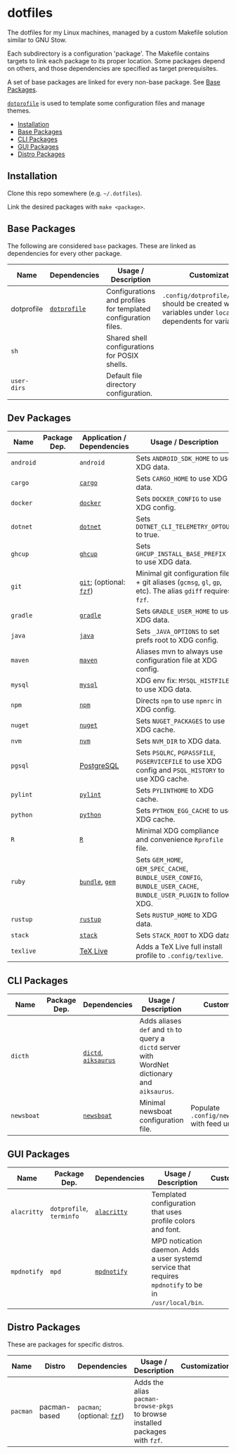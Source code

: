 # dotfiles

The dotfiles for my Linux machines, managed by a custom Makefile
solution similar to GNU Stow.

Each subdirectory is a configuration 'package'. The Makefile contains
targets to link each package to its proper location. Some packages
depend on others, and those dependencies are specified as target
prerequisites.

A set of base packages are linked for every non-base package. See [Base
Packages](#base-packages).

[`dotprofile`](https://github.com/Dophin2009/dotprofile) is used to
template some configuration files and manage themes.

- [Installation](#installation)
- [Base Packages](#base-packages)
- [CLI Packages](#cli-packages)
- [GUI Packages](#gui-packages)
- [Distro Packages](#distro-packages)

## Installation

Clone this repo somewhere (e.g. `~/.dotfiles`).

Link the desired packages with `make <package>`.

## Base Packages

The following are considered `base` packages. These are linked as
dependencies for every other package.

| Name        | Dependencies                                             | Usage / Description                                            | Customization                                                                                                       |
| ----------- | -------------------------------------------------------- | -------------------------------------------------------------- | ------------------------------------------------------------------------------------------------------------------- |
| dotprofile  | [`dotprofile`](https://github.com/Dophin2009/dotprofile) | Configurations and profiles for templated configuration files. | `.config/dotprofile/local.yaml` should be created with local variables under `local`. See dependents for variables. |
| `sh`        |                                                          | Shared shell configurations for POSIX shells.                  |                                                                                                                     |
| `user-dirs` |                                                          | Default file directory configuration.                          |                                                                                                                     |

## Dev Packages

| Name      | Package Dep. | Application / Dependencies                                                          | Usage / Description                                                                                               | Customization                                                                           |
| --------- | ------------ | ----------------------------------------------------------------------------------- | ----------------------------------------------------------------------------------------------------------------- | --------------------------------------------------------------------------------------- |
| `android` |              | `android`                                                                           | Sets `ANDROID_SDK_HOME` to use XDG data.                                                                          |                                                                                         |
| `cargo`   |              | [`cargo`](https://github.com/rust-lang/cargo)                                       | Sets `CARGO_HOME` to use XDG data.                                                                                |                                                                                         |
| `docker`  |              | [`docker`](https://www.docker.com/)                                                 | Sets `DOCKER_CONFIG` to use XDG config.                                                                           |                                                                                         |
| `dotnet`  |              | [`dotnet`](https://dotnet.microsoft.com/)                                           | Sets `DOTNET_CLI_TELEMETRY_OPTOUT` to true.                                                                       |                                                                                         |
| `ghcup`   |              | [`ghcup`](https://gitlab.haskell.org/haskell/ghcup-hs)                              | Sets `GHCUP_INSTALL_BASE_PREFIX` to use XDG data.                                                                 |                                                                                         |
| `git`     |              | [`git`](https://git-scm.com/); (optional: [`fzf`](https://github.com/junegunn/fzf)) | Minimal git configuration file + git aliases (`gcmsg`, `gl`, `gp`, etc). The alias `gdiff` requires `fzf`.        | `.config/git/config.local` should be created with credentials under `[user]` if needed. |
| `gradle`  |              | [`gradle`](https://gradle.org/)                                                     | Sets `GRADLE_USER_HOME` to use XDG data.                                                                          |                                                                                         |
| `java`    |              | [`java`](https://www.java.com/)                                                     | Sets `_JAVA_OPTIONS` to set prefs root to XDG config.                                                             |                                                                                         |
| `maven`   |              | [`maven`](https://maven.apache.org/)                                                | Aliases mvn to always use configuration file at XDG config.                                                       |                                                                                         |
| `mysql`   |              | [`mysql`](https://www.mysql.com/)                                                   | XDG env fix: `MYSQL_HISTFILE` to use XDG data.                                                                    |                                                                                         |
| `npm`     |              | [`npm`](https://github.com/npm/cli)                                                 | Directs `npm` to use `npmrc` in XDG config.                                                                       |                                                                                         |
| `nuget`   |              | [`nuget`](https://www.nuget.org/)                                                   | Sets `NUGET_PACKAGES` to use XDG cache.                                                                           |                                                                                         |
| `nvm`     |              | [`nvm`](https://github.com/nvm-sh/nvm)                                              | Sets `NVM_DIR` to XDG data.                                                                                       |                                                                                         |
| `pgsql`   |              | [PostgreSQL](https://www.postgresql.org/)                                           | Sets `PSQLRC`, `PGPASSFILE`, `PGSERVICEFILE` to use XDG config and `PSQL_HISTORY` to use XDG cache.               |                                                                                         |
| `pylint`  |              | [`pylint`](https://github.com/PyCQA/pylint)                                         | Sets `PYLINTHOME` to XDG cache.                                                                                   |                                                                                         |
| `python`  |              | [`python`](https://www.python.org/)                                                 | Sets `PYTHON_EGG_CACHE` to use XDG cache.                                                                         |                                                                                         |
| `R`       |              | [`R`](https://www.r-project.org/)                                                   | Minimal XDG compliance and convenience `Rprofile` file.                                                           |                                                                                         |
| `ruby`    |              | [`bundle`](https://bundler.io/), [`gem`](https://rubygems.org/)                     | Sets `GEM_HOME`, `GEM_SPEC_CACHE`, `BUNDLE_USER_CONFIG`, `BUNDLE_USER_CACHE`, `BUNDLE_USER_PLUGIN` to follow XDG. |                                                                                         |
| `rustup`  |              | [`rustup`](https://github.com/rust-lang/rustup)                                     | Sets `RUSTUP_HOME` to XDG data.                                                                                   |                                                                                         |
| `stack`   |              | [`stack`](https://github.com/commercialhaskell/stack)                               | Sets `STACK_ROOT` to XDG data.                                                                                    |                                                                                         |
| `texlive` |              | [TeX Live](http://tug.org/texlive/)                                                 | Adds a TeX Live full install profile to `.config/texlive`.                                                        |                                                                                         |

## CLI Packages

| Name       | Package Dep. | Dependencies                                                                                           | Usage / Description                                                                            | Customization                                    |
| ---------- | ------------ | ------------------------------------------------------------------------------------------------------ | ---------------------------------------------------------------------------------------------- | ------------------------------------------------ |
| `dicth`    |              | [`dictd`](https://sourceforge.net/projects/dict/), [`aiksaurus`](https://github.com/AbiWord/aiksaurus) | Adds aliases `def` and `th` to query a `dictd` server with WordNet dictionary and `aiksaurus`. |                                                  |
| `newsboat` |              | [`newsboat`](https://github.com/newsboat/newsboat)                                                     | Minimal newsboat configuration file.                                                           | Populate `.config/newsboat/urls` with feed urls. |

## GUI Packages

| Name        | Package Dep.             | Dependencies                                           | Usage / Description                                                                                     | Customization |
| ----------- | ------------------------ | ------------------------------------------------------ | ------------------------------------------------------------------------------------------------------- | ------------- |
| `alacritty` | `dotprofile`, `terminfo` | [`alacritty`](https://github.com/alacritty/alacritty)  | Templated configuration that uses profile colors and font.                                              |               |
| `mpdnotify` | `mpd`                    | [`mpdnotify`](https://github.com/Dophin2009/mpdnotify) | MPD notication daemon. Adds a user systemd service that requires `mpdnotify` to be in `/usr/local/bin`. |               |

## Distro Packages

These are packages for specific distros.

| Name     | Distro       | Dependencies                                                   | Usage / Description                                                          | Customization |
| -------- | ------------ | -------------------------------------------------------------- | ---------------------------------------------------------------------------- | ------------- |
| `pacman` | pacman-based | `pacman`; (optional: [`fzf`](https://github.com/junegunn/fzf)) | Adds the alias `pacman-browse-pkgs` to browse installed packages with `fzf`. |               |
